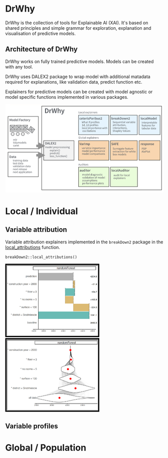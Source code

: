# DrWhy

DrWhy is the collection of tools for Explainable AI (XAI). It's based on shared principles and simple grammar for exploration, explanation and visualisation of predictive models.

## Architecture of DrWhy

DrWhy works on fully trained predictive models. Models can be created with any tool. 

DrWhy uses DALEX2 package to wrap model with additional matadata required for explanations, like validation data, predict function etc.

Explainers for predictive models can be created with model agnostic or model specific functions implemented in various packages.


![Architecture of DrWhy](images/DrWhy.png)

# Local / Individual

## Variable attribution

Variable attribution explainers implemented in the `breakDown2` package in the [local_attributions](https://pbiecek.github.io/breakDown2/reference/local_attributions.html) function.

```
breakDown2::local_attributions()
```

<img width="300px" src="images/local_attributions_1.jpg"/>
&nbsp;&nbsp;<img width="300px" src="images/local_attributions_2.jpg"/>

## Variable profiles




# Global / Population


